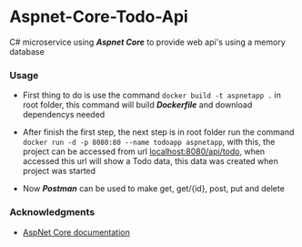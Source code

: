 # Aspnet-Core-Todo-Api
C# microservice using ***Aspnet Core*** to provide web api's using a memory database

### Usage
* First thing to do is use the command `docker build -t aspnetapp .` in root folder, this command will build ***Dockerfile*** and download dependencys needed

* After finish the first step, the next step is in root folder run the command `docker run -d -p 8080:80 --name todoapp aspnetapp`, with this, the project can be accessed from url [localhost:8080/api/todo](localhost:8080/api/todo), when accessed this url will show a Todo data, this data was created when project was started

* Now ***Postman*** can be used to make get, get/{id}, post, put and delete

### Acknowledgments
* [AspNet Core documentation](https://docs.microsoft.com/en-us/aspnet/core/?view=aspnetcore-2.1)
